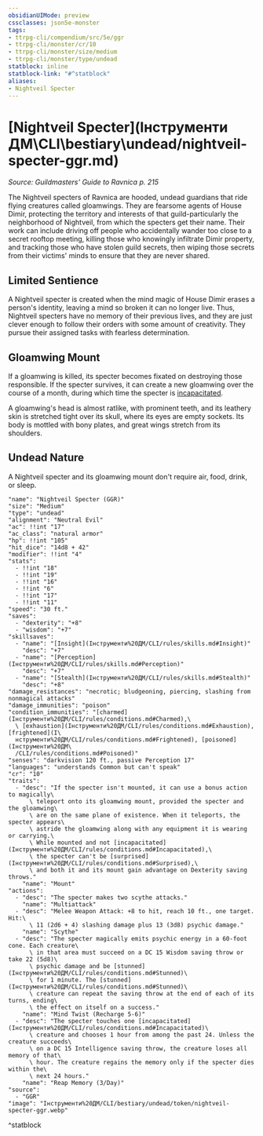 ```yaml
---
obsidianUIMode: preview
cssclasses: json5e-monster
tags:
- ttrpg-cli/compendium/src/5e/ggr
- ttrpg-cli/monster/cr/10
- ttrpg-cli/monster/size/medium
- ttrpg-cli/monster/type/undead
statblock: inline
statblock-link: "#^statblock"
aliases:
- Nightveil Specter
---
```

# [Nightveil Specter](Інструменти ДМ\CLI\bestiary\undead/nightveil-specter-ggr.md)
*Source: Guildmasters' Guide to Ravnica p. 215*  

The Nightveil specters of Ravnica are hooded, undead guardians that ride flying creatures called gloamwings. They are fearsome agents of House Dimir, protecting the territory and interests of that guild-particularly the neighborhood of Nightveil, from which the specters get their name. Their work can include driving off people who accidentally wander too close to a secret rooftop meeting, killing those who knowingly infiltrate Dimir property, and tracking those who have stolen guild secrets, then wiping those secrets from their victims' minds to ensure that they are never shared.

## Limited Sentience

A Nightveil specter is created when the mind magic of House Dimir erases a person's identity, leaving a mind so broken it can no longer live. Thus, Nightveil specters have no memory of their previous lives, and they are just clever enough to follow their orders with some amount of creativity. They pursue their assigned tasks with fearless determination.

## Gloamwing Mount

If a gloamwing is killed, its specter becomes fixated on destroying those responsible. If the specter survives, it can create a new gloamwing over the course of a month, during which time the specter is [incapacitated](Інструменти%20ДМ/CLI/rules/conditions.md#Incapacitated).

A gloamwing's head is almost ratlike, with prominent teeth, and its leathery skin is stretched tight over its skull, where its eyes are empty sockets. Its body is mottled with bony plates, and great wings stretch from its shoulders.

## Undead Nature

A Nightveil specter and its gloamwing mount don't require air, food, drink, or sleep.

```statblock
"name": "Nightveil Specter (GGR)"
"size": "Medium"
"type": "undead"
"alignment": "Neutral Evil"
"ac": !!int "17"
"ac_class": "natural armor"
"hp": !!int "105"
"hit_dice": "14d8 + 42"
"modifier": !!int "4"
"stats":
  - !!int "18"
  - !!int "19"
  - !!int "16"
  - !!int "6"
  - !!int "17"
  - !!int "11"
"speed": "30 ft."
"saves":
  - "dexterity": "+8"
  - "wisdom": "+7"
"skillsaves":
  - "name": "[Insight](Інструменти%20ДМ/CLI/rules/skills.md#Insight)"
    "desc": "+7"
  - "name": "[Perception](Інструменти%20ДМ/CLI/rules/skills.md#Perception)"
    "desc": "+7"
  - "name": "[Stealth](Інструменти%20ДМ/CLI/rules/skills.md#Stealth)"
    "desc": "+8"
"damage_resistances": "necrotic; bludgeoning, piercing, slashing from nonmagical attacks"
"damage_immunities": "poison"
"condition_immunities": "[charmed](Інструменти%20ДМ/CLI/rules/conditions.md#Charmed),\
  \ [exhaustion](Інструменти%20ДМ/CLI/rules/conditions.md#Exhaustion), [frightened](І\
  нструменти%20ДМ/CLI/rules/conditions.md#Frightened), [poisoned](Інструменти%20ДМ\
  /CLI/rules/conditions.md#Poisoned)"
"senses": "darkvision 120 ft., passive Perception 17"
"languages": "understands Common but can't speak"
"cr": "10"
"traits":
  - "desc": "If the specter isn't mounted, it can use a bonus action to magically\
      \ teleport onto its gloamwing mount, provided the specter and the gloamwing\
      \ are on the same plane of existence. When it teleports, the specter appears\
      \ astride the gloamwing along with any equipment it is wearing or carrying.\
      \ While mounted and not [incapacitated](Інструменти%20ДМ/CLI/rules/conditions.md#Incapacitated),\
      \ the specter can't be [surprised](Інструменти%20ДМ/CLI/rules/conditions.md#Surprised),\
      \ and both it and its mount gain advantage on Dexterity saving throws."
    "name": "Mount"
"actions":
  - "desc": "The specter makes two scythe attacks."
    "name": "Multiattack"
  - "desc": "Melee Weapon Attack: +8 to hit, reach 10 ft., one target. Hit:\
      \ 11 (2d6 + 4) slashing damage plus 13 (3d8) psychic damage."
    "name": "Scythe"
  - "desc": "The specter magically emits psychic energy in a 60-foot cone. Each creature\
      \ in that area must succeed on a DC 15 Wisdom saving throw or take 22 (5d8)\
      \ psychic damage and be [stunned](Інструменти%20ДМ/CLI/rules/conditions.md#Stunned)\
      \ for 1 minute. The [stunned](Інструменти%20ДМ/CLI/rules/conditions.md#Stunned)\
      \ creature can repeat the saving throw at the end of each of its turns, ending\
      \ the effect on itself on a success."
    "name": "Mind Twist (Recharge 5-6)"
  - "desc": "The specter touches one [incapacitated](Інструменти%20ДМ/CLI/rules/conditions.md#Incapacitated)\
      \ creature and chooses 1 hour from among the past 24. Unless the creature succeeds\
      \ on a DC 15 Intelligence saving throw, the creature loses all memory of that\
      \ hour. The creature regains the memory only if the specter dies within the\
      \ next 24 hours."
    "name": "Reap Memory (3/Day)"
"source":
  - "GGR"
"image": "Інструменти%20ДМ/CLI/bestiary/undead/token/nightveil-specter-ggr.webp"
```
^statblock